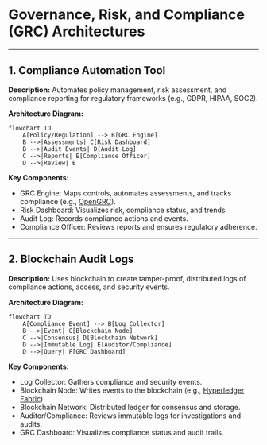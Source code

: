 # Governance, Risk, and Compliance (GRC) Architectures

---

## 1. Compliance Automation Tool

**Description:**
Automates policy management, risk assessment, and compliance reporting for regulatory frameworks (e.g., GDPR, HIPAA, SOC2).

**Architecture Diagram:**
```mermaid
flowchart TD
    A[Policy/Regulation] --> B[GRC Engine]
    B -->|Assessments| C[Risk Dashboard]
    B -->|Audit Events| D[Audit Log]
    C -->|Reports| E[Compliance Officer]
    D -->|Review| E
```

**Key Components:**
- GRC Engine: Maps controls, automates assessments, and tracks compliance (e.g., [OpenGRC](https://github.com/opengrc/opengrc)).
- Risk Dashboard: Visualizes risk, compliance status, and trends.
- Audit Log: Records compliance actions and events.
- Compliance Officer: Reviews reports and ensures regulatory adherence.

---

## 2. Blockchain Audit Logs

**Description:**
Uses blockchain to create tamper-proof, distributed logs of compliance actions, access, and security events.

**Architecture Diagram:**
```mermaid
flowchart TD
    A[Compliance Event] --> B[Log Collector]
    B -->|Event| C[Blockchain Node]
    C -->|Consensus| D[Blockchain Network]
    D -->|Immutable Log| E[Auditor/Compliance]
    D -->|Query| F[GRC Dashboard]
```

**Key Components:**
- Log Collector: Gathers compliance and security events.
- Blockchain Node: Writes events to the blockchain (e.g., [Hyperledger Fabric](https://www.hyperledger.org/use/fabric)).
- Blockchain Network: Distributed ledger for consensus and storage.
- Auditor/Compliance: Reviews immutable logs for investigations and audits.
- GRC Dashboard: Visualizes compliance status and audit trails. 